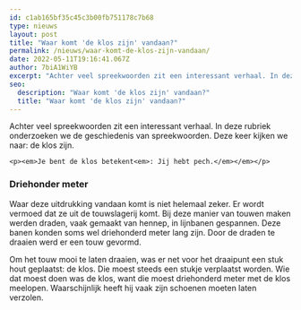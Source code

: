 ```yaml
---
id: c1ab165bf35c45c3b00fb751178c7b68
type: nieuws
layout: post
title: "Waar komt 'de klos zijn' vandaan?"
permalink: /nieuws/waar-komt-de-klos-zijn-vandaan/
date: 2022-05-11T19:16:41.067Z
author: 7biA1WiYB
excerpt: "Achter veel spreekwoorden zit een interessant verhaal. In deze rubriek onderzoeken we de geschiedenis van spreekwoorden. Deze keer kijken we naar: de klos zijn.  "
seo:
  description: "Waar komt 'de klos zijn' vandaan?"
  title: "Waar komt 'de klos zijn' vandaan?"
---
```

Achter veel spreekwoorden zit een interessant verhaal. In deze rubriek onderzoeken we de geschiedenis van spreekwoorden. Deze keer kijken we naar: de klos zijn.  

    <p><em>Je bent de klos betekent<em>: Jij hebt pech.</em></em></p>
<h3>Driehonder meter</h3>
<p>Waar deze uitdrukking vandaan komt is niet helemaal zeker. Er wordt vermoed dat ze uit de touwslagerij komt. Bij deze manier van touwen maken werden draden, vaak gemaakt van hennep, in lijnbanen gespannen. Deze banen konden soms wel driehonderd meter lang zijn. Door de draden te draaien werd er een touw gevormd. </p>
<p>Om het touw mooi te laten draaien, was er net voor het draaipunt een stuk hout geplaatst: de klos. Die moest steeds een stukje verplaatst worden. Wie dat moest doen was de klos, want die moest driehonderd meter met de klos meelopen. Waarschijnlijk heeft hij vaak zijn schoenen moeten laten verzolen.</p>  

